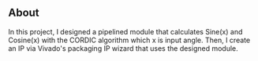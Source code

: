## About
In this project, I designed a pipelined module that calculates Sine(x) and Cosine(x) with the CORDIC algorithm which x is input angle. Then, I create an IP via Vivado's packaging IP wizard that uses the designed module.
